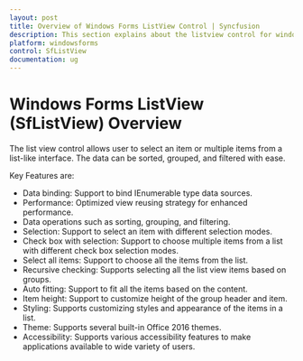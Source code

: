 ```yaml
---
layout: post
title: Overview of Windows Forms ListView Control | Syncfusion 
description: This section explains about the listview control for windows forms and it's important key features such as data binding, selection and etc
platform: windowsforms
control: SfListView
documentation: ug
---
```


# Windows Forms ListView (SfListView) Overview

The list view control allows user to select an item or multiple items from a list-like interface. The data can be sorted, grouped, and filtered with ease.

Key Features are:

*	Data binding: Support to bind IEnumerable type data sources.
*	Performance: Optimized view reusing strategy for enhanced performance.
*	Data operations such as sorting, grouping, and filtering.
*	Selection: Support to select an item with different selection modes.
*	Check box with selection: Support to choose multiple items from a list with different check box selection modes.
*	Select all items: Support to choose all the items from the list.
*	Recursive checking: Supports selecting all the list view items based on groups.
*	Auto fitting: Support to fit all the items based on the content.
*	Item height: Support to customize height of the group header and item.
*	Styling: Supports customizing styles and appearance of the items in a list.
*	Theme: Supports several built-in Office 2016 themes.
*	Accessibility:  Supports various accessibility features to make applications available to wide variety of users.


